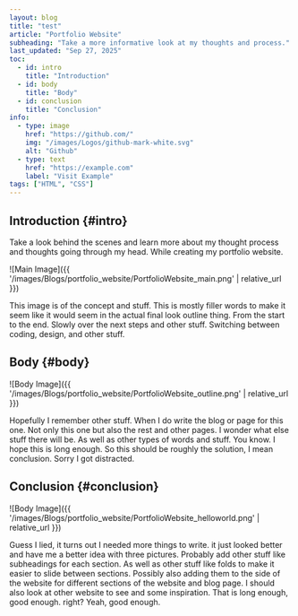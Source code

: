 ```yaml
---
layout: blog
title: "test"
article: "Portfolio Website"
subheading: "Take a more informative look at my thoughts and process."
last_updated: "Sep 27, 2025"
toc:
  - id: intro
    title: "Introduction"
  - id: body
    title: "Body"
  - id: conclusion
    title: "Conclusion"
info:
  - type: image
    href: "https://github.com/"
    img: "/images/Logos/github-mark-white.svg"
    alt: "Github"
  - type: text
    href: "https://example.com"
    label: "Visit Example"
tags: ["HTML", "CSS"]
---
```


## Introduction {#intro}

Take a look behind the scenes and learn more about my thought process and thoughts going through my head. While creating my portfolio website.

![Main Image]({{ '/images/Blogs/portfolio_website/PortfolioWebsite_main.png' | relative_url }})

This image is of the concept and stuff. This is mostly filler words to make it seem like it would seem in the actual final look outline thing. From the start to the end. Slowly over the next steps and other stuff. Switching between coding, design, and other stuff.

## Body {#body}

![Body Image]({{ '/images/Blogs/portfolio_website/PortfolioWebsite_outline.png' | relative_url }})

Hopefully I remember other stuff. When I do write the blog or page for this one. Not only this one but also the rest and other pages. I wonder what else stuff there will be. As well as other types of words and stuff. You know. I hope this is long enough. So this should be roughly the solution, I mean conclusion. Sorry I got distracted.

## Conclusion {#conclusion}

![Body Image]({{ '/images/Blogs/portfolio_website/PortfolioWebsite_helloworld.png' | relative_url }})

Guess I lied, it turns out I needed more things to write. it just looked better and have me a better idea with three pictures. Probably add other stuff like subheadings for each section. As well as other stuff like folds to make it easier to slide between sections. Possibly also adding them to the side of the website for different sections of the website and blog page. I should also look at other website to see and some inspiration. That is long enough, good enough. right? Yeah, good enough.
